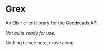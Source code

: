 # Grex

An Elixir client library for the Goodreads API.

*Not quite ready for use.*

Nothing to see here, move along.